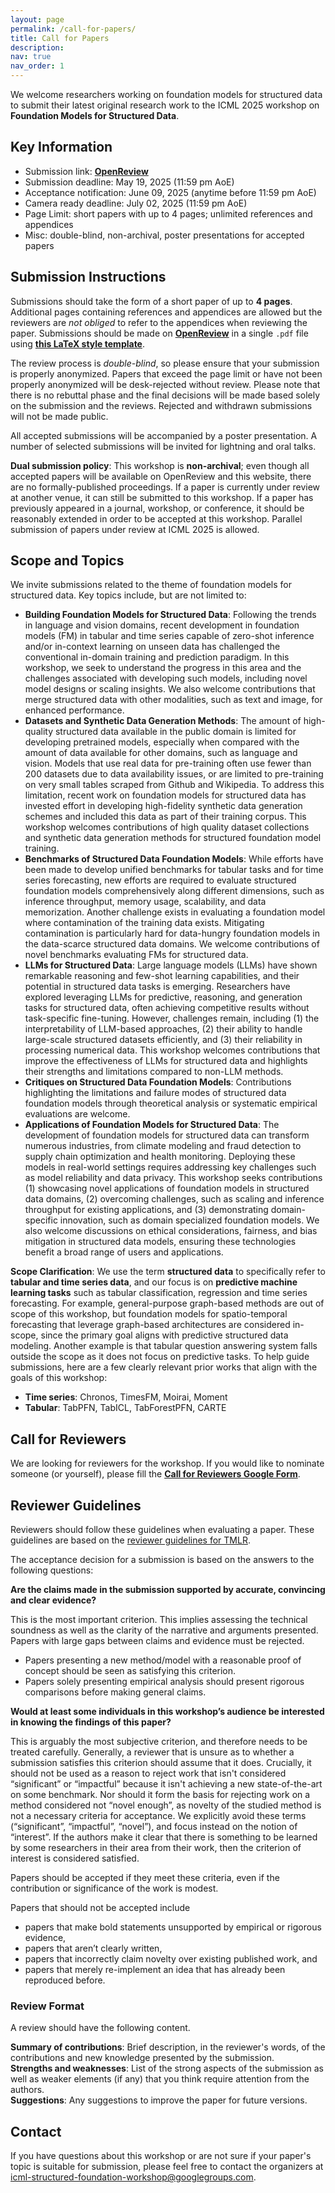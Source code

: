 ```yaml
---
layout: page
permalink: /call-for-papers/
title: Call for Papers
description:
nav: true
nav_order: 1
---
```


We welcome researchers working on foundation models for structured data to submit their latest original research work to the ICML 2025 workshop on **Foundation Models for Structured Data**.

## Key Information

- Submission link: **[OpenReview](https://openreview.net/group?id=ICML.cc/2025/Workshop/FMSD)**
- Submission deadline: May 19, 2025 (11:59 pm AoE)
- Acceptance notification: June 09, 2025 (anytime before 11:59 pm AoE)
- Camera ready deadline: July 02, 2025 (11:59 pm AoE)
- Page Limit: short papers with up to 4 pages; unlimited references and appendices
- Misc: double-blind, non-archival, poster presentations for accepted papers

## Submission Instructions

Submissions should take the form of a short paper of up to **4 pages**. Additional pages containing references and appendices are allowed but the reviewers are _not obliged_ to refer to the appendices when reviewing the paper. Submissions should be made on **[OpenReview](https://openreview.net/group?id=ICML.cc/2025/Workshop/FMSD)** in a single `.pdf` file using **[this LaTeX style template](https://www.overleaf.com/latex/templates/icml2025-template/dhxrkcgkvnkt)**.

The review process is _double-blind_, so please ensure that your submission is properly anonymized. Papers that exceed the page limit or have not been properly anonymized will be desk-rejected without review. Please note that there is no rebuttal phase and the final decisions will be made based solely on the submission and the reviews. Rejected and withdrawn submissions will not be made public.

All accepted submissions will be accompanied by a poster presentation. A number of selected submissions will be invited for lightning and oral talks. 

**Dual submission policy**: This workshop is **non-archival**; even though all accepted papers will be available on OpenReview and this website, there are no formally-published proceedings. If a paper is currently under review at another venue, it can still be submitted to this workshop. If a paper has previously appeared in a journal, workshop, or conference, it should be reasonably extended in order to be accepted at this workshop. Parallel submission of papers under review at ICML 2025 is allowed.

## Scope and Topics

We invite submissions related to the theme of foundation models for structured data. Key topics include, but are not limited to:

- **Building Foundation Models for Structured Data**: Following the trends in language and vision domains, recent development in foundation models (FM) in tabular and time series capable of zero-shot inference and/or in-context learning on unseen data has challenged the conventional in-domain training and prediction paradigm. In this workshop, we seek to understand the progress in this area and the challenges associated with developing such models, including novel model designs or scaling insights. We also welcome contributions that merge structured data with other modalities, such as text and image, for enhanced performance.
- **Datasets and Synthetic Data Generation Methods**: The amount of high-quality structured data available in the public domain is limited for developing pretrained models, especially when compared with the amount of data available for other domains, such as language and vision. Models that use real data for pre-training often use fewer than 200 datasets due to data availability issues, or are limited to pre-training on very small tables scraped from Github and Wikipedia. To address this limitation, recent work on foundation models for structured data has invested effort in developing high-fidelity synthetic data generation schemes and included this data as part of their training corpus. This workshop welcomes contributions of high quality dataset collections and synthetic data generation methods for structured foundation model training.
- **Benchmarks of Structured Data Foundation Models**: While efforts have been made to develop unified benchmarks for tabular tasks and for time series forecasting, new efforts are required to evaluate structured foundation models comprehensively along different dimensions, such as inference throughput, memory usage, scalability, and data memorization. Another challenge exists in evaluating a foundation model where contamination of the training data exists. Mitigating contamination is particularly hard for data-hungry foundation models in the data-scarce structured data domains. We welcome contributions of novel benchmarks evaluating FMs for structured data.
- **LLMs for Structured Data**: Large language models (LLMs) have shown remarkable reasoning and few-shot learning capabilities, and their potential in structured data tasks is emerging. Researchers have explored leveraging LLMs for predictive, reasoning, and generation tasks for structured data, often achieving competitive results without task-specific fine-tuning. However, challenges remain, including (1) the interpretability of LLM-based approaches, (2) their ability to handle large-scale structured datasets efficiently, and (3) their reliability in processing numerical data. This workshop welcomes contributions that improve the effectiveness of LLMs for structured data and highlights their strengths and limitations compared to non-LLM methods.
- **Critiques on Structured Data Foundation Models**: Contributions highlighting the limitations and failure modes of structured data foundation models through theoretical analysis or systematic empirical evaluations are welcome.
- **Applications of Foundation Models for Structured Data**: The development of foundation models for structured data can transform numerous industries, from climate modeling and fraud detection to supply chain optimization and health monitoring. Deploying these models in real-world settings requires addressing key challenges such as model reliability and data privacy. This workshop seeks contributions (1) showcasing novel applications of foundation models in structured data domains, (2) overcoming challenges, such as scaling and inference throughput for existing applications, and (3) demonstrating domain-specific innovation, such as domain specialized foundation models. We also welcome discussions on ethical considerations, fairness, and bias mitigation in structured data models, ensuring these technologies benefit a broad range of users and applications.

**Scope Clarification**: We use the term **structured data** to specifically refer to **tabular and time series data**, and our focus is on **predictive machine learning tasks** such as tabular classification, regression and time series forecasting. For example, general-purpose graph-based methods are out of scope of this workshop, but foundation models for spatio-temporal forecasting that leverage graph-based architectures are considered in-scope, since the primary goal aligns with predictive structured data modeling. Another example is that tabular question answering system falls outside the scope as it does not focus on predictive tasks. To help guide submissions, here are a few clearly relevant prior works that align with the goals of this workshop: 
- **Time series**: Chronos, TimesFM, Moirai, Moment
- **Tabular**: TabPFN, TabICL, TabForestPFN, CARTE

## Call for Reviewers

We are looking for reviewers for the workshop. If you would like to nominate someone (or yourself), please fill the **[Call for Reviewers Google Form](https://docs.google.com/forms/d/e/1FAIpQLSe1pjelLNsrdS6Q18bg2ZH6zTbMOX5AZSqcn-0a3ITVEu95xA/viewform?usp=sharing)**.

## Reviewer Guidelines

Reviewers should follow these guidelines when evaluating a paper. These guidelines are based on the [reviewer guidelines for TMLR](https://jmlr.org/tmlr/acceptance-criteria.html). 

The acceptance decision for a submission is based on the answers to the following questions:

**Are the claims made in the submission supported by accurate, convincing and clear evidence?**   

This is the most important criterion. This implies assessing the technical soundness as well as the clarity of the narrative and arguments presented. Papers with large gaps between claims and evidence must be rejected. 

- Papers presenting a new method/model with a reasonable proof of concept should be seen as satisfying this criterion. 
- Papers solely presenting empirical analysis should present rigorous comparisons before making general claims. 

**Would at least some individuals in this workshop’s audience be interested in knowing the findings of this paper?**    

This is arguably the most subjective criterion, and therefore needs to be treated carefully. Generally, a reviewer that is unsure as to whether a submission satisfies this criterion should assume that it does. Crucially, it should not be used as a reason to reject work that isn't considered “significant” or “impactful” because it isn't achieving a new state-of-the-art on some benchmark. Nor should it form the basis for rejecting work on a method considered not “novel enough”, as novelty of the studied method is not a necessary criteria for acceptance. We explicitly avoid these terms (“significant”, “impactful”, “novel”), and focus instead on the notion of “interest”. If the authors make it clear that there is something to be learned by some researchers in their area from their work, then the criterion of interest is considered satisfied.

Papers should be accepted if they meet these criteria, even if the contribution or significance of the work is modest. 

Papers that should not be accepted include 
- papers that make bold statements unsupported by empirical or rigorous evidence,
- papers that aren’t clearly written,
- papers that incorrectly claim novelty over existing published work, and
- papers that merely re-implement an idea that has already been reproduced before.

### Review Format

A review should have the following content.

**Summary of contributions**: Brief description, in the reviewer's words, of the contributions and new knowledge presented by the submission.      
**Strengths and weaknesses**: List of the strong aspects of the submission as well as weaker elements (if any) that you think require attention from the authors.     
**Suggestions**: Any suggestions to improve the paper for future versions.

## Contact

If you have questions about this workshop or are not sure if your paper's topic is suitable for submission, please feel free to contact the organizers at [icml-structured-foundation-workshop@googlegroups.com](mailto:icml-structured-foundation-workshop@googlegroups.com).
